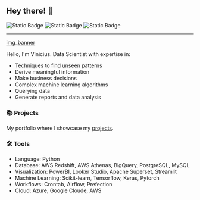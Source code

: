 ## Hey there! 👋

![Static Badge](https://img.shields.io/badge/linkedin-vfamim-blue?logo=linkedin&logoColor=white&label=LinkedIn&link=https%3A%2F%2Fwww.linkedin.com%2Fin%2Fvfamim%2F) ![Static Badge](https://img.shields.io/badge/kaggle%20-%20vfamim%20-lightblue?logo=kaggle&logoColor=white&link=https%3A%2F%2Fwww.kaggle.com%2Fvfamim) ![Static Badge](https://img.shields.io/badge/medium%20-%20vfamim%20-%20black?logo=medium&logoColor=white&link=https%3A%2F%2Fmedium.com%2F%40vfamim)

---

[img_banner](https://github.com/vfamim/vfamim/blob/main/img/bgm_banner.jpg)

Hello, I'm Vinicius. Data Scientist with expertise in:

- Techniques to find unseen patterns
- Derive meaningful information
- Make business decisions
- Complex machine learning algorithms
- Querying data
- Generate reports and data analysis

### 📚 Projects

My portfolio where I showcase my [projects](https://vfamim.github.io/).

### 🛠️ Tools

- Language: Python
- Database: AWS Redshift, AWS Athenas, BigQuery, PostgreSQL, MySQL
- Visualization: PowerBI, Looker Studio, Apache Superset, Streamlit
- Machine Learning: Scikit-learn, Tensorflow, Keras, Pytorch
- Workflows: Crontab, Airflow, Prefection
- Cloud: Azure, Google Cloude, AWS
